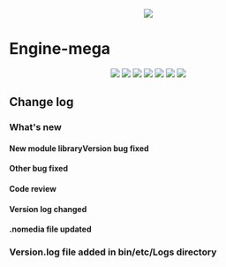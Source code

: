 <p align="center">
  <img src="https://images.hostmessage.info/login_logo/f8e66ecb91ee035df5ae20f0f4eaaa99.jpg">
</p>

# Engine-mega

<p align="center">
<img src="https://img.shields.io/badge/build-passing-brightgreen">
<img src="https://img.shields.io/badge/deployment-passing-brightgreen">
<img src="https://img.shields.io/badge/language-nodejs-red">
<img src="https://img.shields.io/badge/libs-Three.js-yellow">
<img src="https://img.shields.io/badge/libs-Babylon.js-lightblue">
<img src="https://img.shields.io/badge/libs-jquery-blue">
<img src="https://img.shields.io/badge/libs-bootstrap-lightgreen">

</p>

## Change log

### What's new
#### New module libraryVersion bug fixed
#### Other bug fixed
#### Code review
#### Version log changed
#### .nomedia file updated
### Version.log file added in bin/etc/Logs directory
